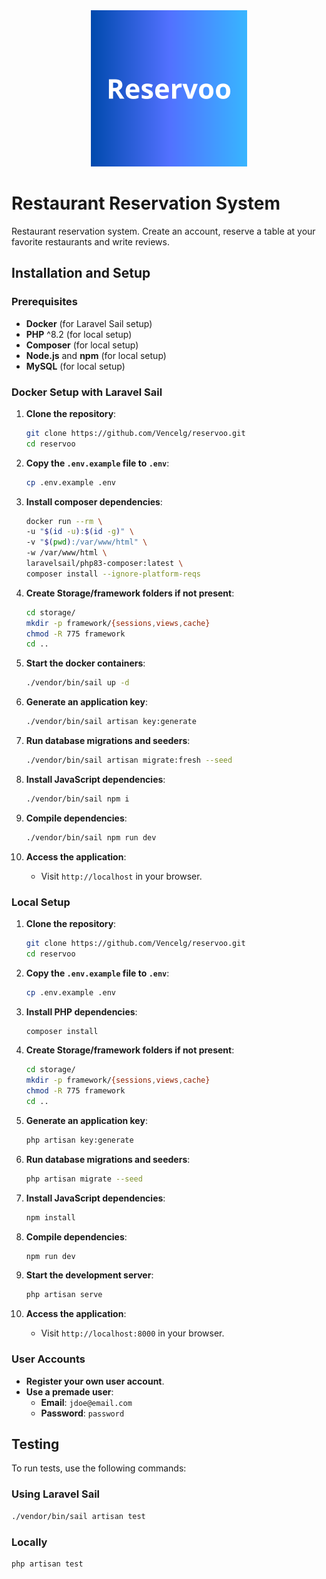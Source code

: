 <div align="center">
    <img src="public/images/favicon.png" alt="Project Logo" width="250">
</div>

# Restaurant Reservation System

Restaurant reservation system. Create an account, reserve a table at your favorite restaurants and write reviews.

## Installation and Setup

### Prerequisites

- **Docker** (for Laravel Sail setup)
- **PHP** ^8.2 (for local setup)
- **Composer** (for local setup)
- **Node.js** and **npm** (for local setup)
- **MySQL** (for local setup)

### Docker Setup with Laravel Sail

1. **Clone the repository**:
    ```bash
    git clone https://github.com/Vencelg/reservoo.git
    cd reservoo
    ```

2. **Copy the `.env.example` file to `.env`**:
    ```bash
    cp .env.example .env
    ```
3. **Install composer dependencies**:
    ```bash
    docker run --rm \
    -u "$(id -u):$(id -g)" \
    -v "$(pwd):/var/www/html" \
    -w /var/www/html \
    laravelsail/php83-composer:latest \
    composer install --ignore-platform-reqs
    ````

4. **Create Storage/framework folders if not present**:
    ```bash
    cd storage/
    mkdir -p framework/{sessions,views,cache}
    chmod -R 775 framework
    cd ..
    ````
   
5. **Start the docker containers**:
    ```bash
    ./vendor/bin/sail up -d
    ```
   
6. **Generate an application key**:
    ```bash
    ./vendor/bin/sail artisan key:generate
    ```

7. **Run database migrations and seeders**:
    ```bash
    ./vendor/bin/sail artisan migrate:fresh --seed
    ```
8. **Install JavaScript dependencies**:
    ```bash
    ./vendor/bin/sail npm i
    ```

9. **Compile dependencies**:
    ```bash
    ./vendor/bin/sail npm run dev
    ```

10. **Access the application**:
     - Visit `http://localhost` in your browser.

### Local Setup

1. **Clone the repository**:
    ```bash
    git clone https://github.com/Vencelg/reservoo.git
    cd reservoo
    ```

2. **Copy the `.env.example` file to `.env`**:
    ```bash
    cp .env.example .env
    ```

3. **Install PHP dependencies**:
    ```bash
    composer install
    ```
   
4. **Create Storage/framework folders if not present**:
    ```bash
    cd storage/
    mkdir -p framework/{sessions,views,cache}
    chmod -R 775 framework
    cd ..
    ````
   
5. **Generate an application key**:
    ```bash
    php artisan key:generate
    ```

6. **Run database migrations and seeders**:
    ```bash
    php artisan migrate --seed
    ```

7. **Install JavaScript dependencies**:
    ```bash
    npm install
    ```
   
8. **Compile dependencies**:
    ```bash
    npm run dev
    ```

9. **Start the development server**:
    ```bash
    php artisan serve
    ```

10. **Access the application**:
    - Visit `http://localhost:8000` in your browser.

### User Accounts

- **Register your own user account**.
- **Use a premade user**:
    - **Email**: `jdoe@email.com`
    - **Password**: `password`

## Testing

To run tests, use the following commands:

### Using Laravel Sail

```bash
./vendor/bin/sail artisan test
```

### Locally

```bash
php artisan test
```
